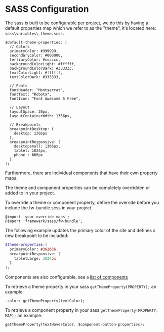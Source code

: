 # SASS Configuration

The sass is built to be configurable per project, we do this by having a default properties map which we refer to as the "theme", it's located here: `sass\variables\_theme.scss`. 

```
$default-theme-properties: (
  // Colors
  primaryColor: #999999,
  secondaryColor: #000000,
  tertiaryColor: #cccccc,
  backgroundColorLight: #ffffff,
  backgroundColorDark: #333333,
  textColorLight: #ffffff,
  textColorDark: #333333,

  // Fonts
  fontHeader: "Montserrat",
  fontText: "Roboto",
  fontIcon: "Font Awesome 5 Free",

  // Layout
  layoutSpace: 20px,
  layoutContainerWdth: 1366px,

  // Breakpoints
  breakpointDesktop: (
    desktop: 1366px
  ),
  breakpointResponsive: (
    desktopsmall: 1366px,
    tablet: 1024px,
    phone : 600px
  )
);
```

Furthermore, there are individual components that have their own property maps.

The theme and component properties can be completely overridden or added to in your project.

To override a theme or component property, define the override before you include the fw-bundle.scss in your project.
```
@import 'your-override-maps';
@import 'framewerk/sass/fw-bundle';
```

The following example updates the primary color of the site and defines a new breakpoint to be included:
```_theme.scss
$theme-properties:(
  primaryColor: #362636,
  breakpointResponsive: (
    tabletLarge: 2024px
  )
);
```

Components are also configurable, see a [list of components](components.md)

To retrieve a theme property in your sass `getThemeProperty(PROPERTY);` an example:
```
 color: getThemeProperty(textColor);
```

To retrieve a component property in your sass `getThemeProperty(PROPERTY, MAP);` an example:
```
getThemeProperty(textHoverColor, $component-button-properties);
```